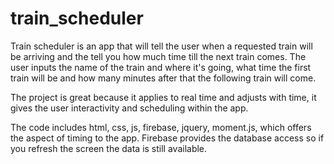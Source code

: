 # train_scheduler

Train scheduler is an app that will tell the user when a requested train will be arriving and the tell you how much time till the next train comes. The user inputs the name of the train and where it's going, what time the first train will be and how many minutes after that the following train will come. 

The project is great because it applies to real time and adjusts with time, it gives the user interactivity and scheduling within the app. 

The code includes html, css, js, firebase, jquery, moment.js, which offers the aspect of timing to the app. Firebase provides the database access so if you refresh the screen the data is still available. 


